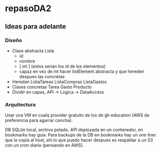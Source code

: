 # repasoDA2

## Ideas para adelante

### Diseño

* Clase abstracta Lista
    * id
    * nombre
    * [ int ] (estos serian los id de los elementos)
    * capaz en vez de int hacer listElement abstracta y que hereden despues las concretas
* Heredan ListaTareas ListaCompras ListaGastos
* Clases concretas Tarea Gasto Producto
* Dividir en capas, API -> Logica -> DataAccess

### Arquitectura

Usar una VM en cualq provider gratuito de los de gh education (AWS de preferencia para agarrar cancha).

DB SQLite local, archivo pelado.
API deployada en un contenedor, en bookmarks hay guia.
Para backups de la DB en bookmarks hay un one liner que la copia al host, ahi lo que puedo hacer despues es respaldar a un S3 con un cron diario (pensando en AWS).